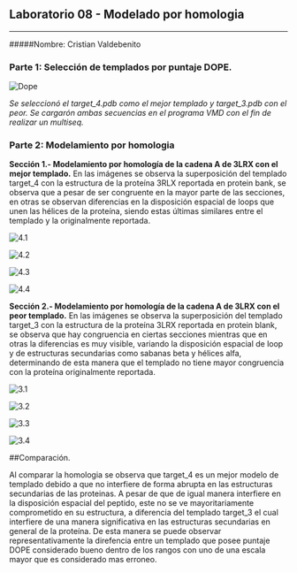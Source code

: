 ##            Laboratorio 08 - Modelado por homologia
_____________

#####Nombre: Cristian Valdebenito


###  **Parte 1: Selección de templados por puntaje DOPE.**
  
![Dope](https://cloud.githubusercontent.com/assets/28108405/26705996/e22af8e0-4707-11e7-8fc9-db6610acd9ff.JPG "Puntaje dope")

*Se seleccionó el target_4.pdb como el mejor templado y                 target_3.pdb con el peor. Se cargarón ambas secuencias en el programa VMD con el fin de realizar un multiseq.*

### **Parte 2: Modelamiento por homologia**

**Sección 1.- Modelamiento por homología de la cadena A de 3LRX con el mejor templado.** En las imágenes se observa la superposición del templado target_4 con la estructura de la proteína 3RLX reportada en protein bank, se observa que a pesar de ser congruente en la mayor parte de las secciones, en otras se observan diferencias en la disposición espacial de loops que unen las hélices de la proteína, siendo estas últimas similares entre el templado y la originalmente reportada.

![4.1](https://cloud.githubusercontent.com/assets/28108405/26706222/b0f20726-4709-11e7-8297-7445c672632f.JPG "")

![4.2](https://cloud.githubusercontent.com/assets/28108405/26706343/9a761fc2-470a-11e7-88d7-fde769411879.JPG "")

![4.3](https://cloud.githubusercontent.com/assets/28108405/26706347/a5ca7b0c-470a-11e7-865f-46fb1771d82a.JPG "")

![4.4](https://cloud.githubusercontent.com/assets/28108405/26706349/af6f77ca-470a-11e7-9f2a-4f0e79d66628.JPG "")


**Sección 2.- Modelamiento por homología de la cadena A de 3LRX con el peor templado.** En las imágenes se observa la superposición del templado target_3 con la estructura de la proteína 3LRX reportada en protein blank, se observa que hay congruencia en ciertas secciones mientras que en otras la diferencias es muy visible, variando la disposición espacial de loop y de estructuras secundarias como sabanas beta y hélices alfa, determinando de esta manera que el templado no tiene mayor congruencia con la proteína originalmente reportada.
        
![3.1](https://cloud.githubusercontent.com/assets/28108405/26706688/49b7201a-470d-11e7-815f-ed049169c9e2.JPG "")

![3.2](https://cloud.githubusercontent.com/assets/28108405/26706698/54906b4a-470d-11e7-9e41-d3ba1759d3f1.JPG "")

![3.3](https://cloud.githubusercontent.com/assets/28108405/26706713/64d774a8-470d-11e7-9b99-d9460f3ddb98.JPG "")

![3.4](https://cloud.githubusercontent.com/assets/28108405/26706721/70fc4916-470d-11e7-962d-1cb6ae235217.JPG "")


##Comparación.

Al comparar la homologia se observa que target_4 es un mejor modelo de templado debido a que no interfiere de forma abrupta en las estructuras secundarias de las proteinas. A pesar de que de igual manera interfiere en la disposición espacial del peptido, este no se ve mayoritariamente comprometido en su estructura, a diferencia del templado target_3 el cual interfiere de una manera significativa en las estructuras secundarias en general de la proteína. De esta manera se puede observar representativamente la direfencia entre un templado que posee puntaje DOPE considerado bueno dentro de los rangos con uno de una escala mayor que es considerado mas erroneo. 